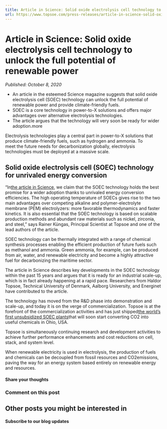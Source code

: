 ```yaml
---
title: Article in Science: Solid oxide electrolysis cell technology to unlock the full potential of renewable power
url: https://www.topsoe.com/press-releases/article-in-science-solid-oxide-electrolysis-cell-technology-to-unlock-the-full-potential-of-renewable-power#main-content
---
```


# Article in Science: Solid oxide electrolysis cell technology to unlock the full potential of renewable power

*Published: October 8, 2020*

- An article in the esteemed Science magazine suggests that solid oxide electrolysis cell (SOEC) technology can unlock the full potential of renewable power and provide climate-friendly fuels.
- SOEC is a core technology in power-to-X solutions and offers major advantages over alternative electrolysis technologies.
- The article argues that the technology will very soon be ready for wider adoption.more

Electrolysis technologies play a central part in power-to-X solutions that produce climate-friendly fuels, such as hydrogen and ammonia. To meet the future needs for decarbonization globally, electrolysis technologies must be deployed at a massive scale.

## Solid oxide electrolysis cell (SOEC) technology for unrivaled energy conversion

“In[the article in Science](https://science.sciencemag.org/content/370/6513/eaba6118), we claim that the SOEC technology holds the best promise for a wider adoption thanks to unrivaled energy conversion efficiencies. The high operating temperature of SOECs gives rise to the two main advantages over competing alkaline and polymer-electrolyte membrane (PEM) electrolyzers: more favorable thermodynamics and faster kinetics. It is also essential that the SOEC technology is based on scalable production methods and abundant raw materials such as nickel, zirconia, and steel,” says Rainer Küngas, Principal Scientist at Topsoe and one of the lead authors of the article.

SOEC technology can be thermally integrated with a range of chemical synthesis processes enabling the efficient production of future fuels such as methanol and ammonia. Green ammonia, for example, can be produced from air, water, and renewable electricity and become a highly attractive fuel for decarbonizing the maritime sector.

The article in Science describes key developments in the SOEC technology within the past 15 years and argues that it is ready for an industrial scale-up, which is in fact already happening at a rapid pace. Researchers from Haldor Topsoe, Technical University of Denmark, Aalborg University, and Energinet have contributed to the article.

The technology has moved from the R&D phase into demonstration and scale-up, and today it is on the verge of commercialization. Topsoe is at the forefront of the commercialization activities and has just shipped[the world’s first unsubsidized SOEC plants](/delille-oxygen-co.-leases-two-ecos-units-for-cost-competitive-onsite-co-production)that will soon start converting CO2 into useful chemicals in Ohio, USA.

Topsoe is simultaneously continuing research and development activities to achieve further performance enhancements and cost reductions on cell, stack, and system level.

When renewable electricity is used in electrolysis, the production of fuels and chemicals can be decoupled from fossil resources and CO2emissions, paving the way for an energy system based entirely on renewable energy and resources.

#### Share your thoughts

### Comment on this post

## Other posts you might be interested in

#### Subscribe to our blog updates